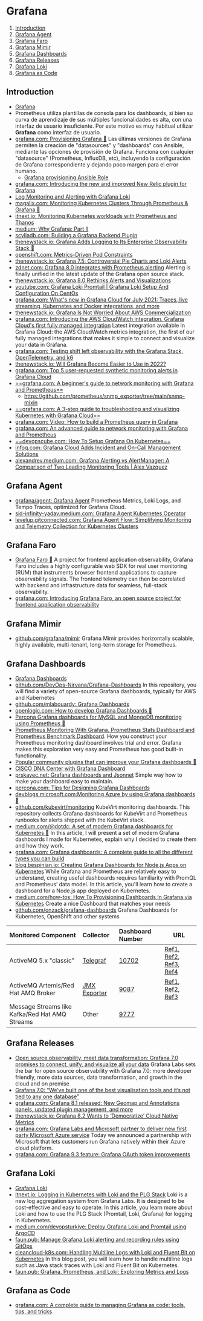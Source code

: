 # Grafana

1. [Introduction](#introduction)
2. [Grafana Agent](#grafana-agent)
3. [Grafana Faro](#grafana-faro)
4. [Grafana Mimir](#grafana-mimir)
5. [Grafana Dashboards](#grafana-dashboards)
6. [Grafana Releases](#grafana-releases)
7. [Grafana Loki](#grafana-loki)
8. [Grafana as Code](#grafana-as-code)

## Introduction

- [Grafana](https://grafana.com/)
- Prometheus utiliza plantillas de consola para los dashboards, si bien su curva de aprendizaje de sus múltiples funcionalidades es alta, con una interfaz de usuario insuficiente. Por este motivo es muy habitual utilizar **Grafana** como interfaz de usuario.
- [grafana.com: Provisioning Grafana 🌟](https://grafana.com/docs/grafana/latest/administration/provisioning/) Las últimas versiones de Grafana permiten la creación de "datasources" y "dashboards" con Ansible, mediante las opciones de provisión de Grafana. Funciona con cualquier "datasource" (Prometheus, InfluxDB, etc), incluyendo la configuración de Grafana correspondiente y dejando poco margen para el error humano.
    - [Grafana provisioning Ansible Role](https://github.com/cloudalchemy/ansible-grafana)
- [grafana.com: Introducing the new and improved New Relic plugin for Grafana](https://grafana.com/blog/2020/07/22/introducing-the-new-and-improved-new-relic-plugin-for-grafana/)
- [Log Monitoring and Alerting with Grafana Loki](https://www.infracloud.io/blogs/grafana-loki-log-monitoring-alerting)
- [magalix.com: Monitoring Kubernetes Clusters Through Prometheus & Grafana 🌟](https://www.magalix.com/blog/monitoring-of-kubernetes-cluster-through-prometheus-and-grafana)
- [itnext.io: Monitoring Kubernetes workloads with Prometheus and Thanos](https://itnext.io/monitoring-kubernetes-workloads-with-prometheus-and-thanos-4ddb394b32c)
- [medium: Why Grafana: Part II](https://medium.com/lightspeed-venture-partners/why-grafana-part-ii-2e7e42e0f7bb)
- [scylladb.com: Building a Grafana Backend Plugin](https://www.scylladb.com/2020/10/01/building-a-grafana-backend-plugin/)
- [thenewstack.io: Grafana Adds Logging to Its Enterprise Observability Stack 🌟](https://thenewstack.io/grafana-adds-logging-to-its-enterprise-observability-stack/)
- [openshift.com: Metrics-Driven Pod Constraints](https://www.openshift.com/blog/metrics-driven-pod-constraints)
- [thenewstack.io: Grafana 7.5: Controversial Pie Charts and Loki Alerts](https://thenewstack.io/grafana-7-5-controversial-pie-charts-and-loki-alerts/)
- [zdnet.com: Grafana 8.0 integrates with Prometheus alerting](https://www.zdnet.com/article/grafana-8-0-integrates-with-prometheus-alerting/) Alerting is finally unified in the latest update of the Grafana open source stack.
- [thenewstack.io: Grafana 8.0 Rethinks Alerts and Visualizations](https://thenewstack.io/grafana-8-0-rethinks-alerts-and-visualizations/)
- [youtube.com: Grafana Loki Promtail | Grafana Loki Setup And Configuration On CentOs](https://www.youtube.com/watch?v=iqpLXUdJ0Ro&ab_channel=Thetips4you)
- [grafana.com: What's new in Grafana Cloud for July 2021: Traces, live streaming, Kubernetes and Docker integrations, and more](https://grafana.com/blog/2021/07/06/whats-new-in-grafana-cloud-for-july-2021-traces-live-streaming-kubernetes-and-docker-integrations-and-more/)
- [thenewstack.io: Grafana Is Not Worried About AWS Commercialization](https://thenewstack.io/grafana-is-not-worried-about-aws-commercialization/)
- [grafana.com: Introducing the AWS CloudWatch integration, Grafana Cloud's first fully managed integration](https://grafana.com/blog/2021/11/17/2021/11/17/grafana-aws-cloudwatch-integration/) Latest integration available in Grafana Cloud: the AWS CloudWatch metrics integration, the first of our fully managed integrations that makes it simple to connect and visualize your data in Grafana.
- [grafana.com: Testing shift left observability with the Grafana Stack, OpenTelemetry, and k6](https://grafana.com/blog/2021/12/06/testing-shift-left-observability-with-the-grafana-stack-opentelemetry-and-k6/)
- [thenewstack.io: Will Grafana Become Easier to Use in 2022?](https://thenewstack.io/will-grafana-become-easier-to-use-in-2022)
- [grafana.com: Top 5 user-requested synthetic monitoring alerts in Grafana Cloud](https://grafana.com/blog/2022/01/11/top-5-user-requested-synthetic-monitoring-alerts-in-grafana-cloud/)
- [==grafana.com: A beginner's guide to network monitoring with Grafana and Prometheus==](https://grafana.com/blog/2022/01/19/a-beginners-guide-to-network-monitoring-with-grafana-and-prometheus/)
    - https://github.com/prometheus/snmp_exporter/tree/main/snmp-mixin
- [==grafana.com: A 3-step guide to troubleshooting and visualizing Kubernetes with Grafana Cloud==](https://grafana.com/blog/2021/11/19/a-3-step-guide-to-troubleshooting-and-visualizing-kubernetes-with-grafana-cloud/)
- [grafana.com: Video: How to build a Prometheus query in Grafana](https://grafana.com/blog/2022/01/27/video-how-to-build-a-prometheus-query-in-grafana/)
- [grafana.com: An advanced guide to network monitoring with Grafana and Prometheus](https://grafana.com/blog/2022/02/01/an-advanced-guide-to-network-monitoring-with-grafana-and-prometheus/)
- [==devopscube.com: How To Setup Grafana On Kubernetes==](https://devopscube.com/setup-grafana-kubernetes/)
- [infoq.com: Grafana Cloud Adds Incident and On-Call Management Solutions](https://www.infoq.com/news/2022/02/grafana-incident-oncall/)
- [alexandrev.medium.com: Grafana Alerting vs AlertManager: A Comparison of Two Leading Monitoring Tools | Alex Vazquez](https://alexandrev.medium.com/grafana-alerting-vs-alertmanager-a-comparison-of-two-leading-monitoring-tools-5e262446a5f9)

## Grafana Agent

- [grafana/agent: Grafana Agent](https://github.com/grafana/agent) Prometheus Metrics, Loki Logs, and Tempo Traces, optimized for Grafana Cloud.
- [sid-infinity-yadav.medium.com: Grafana Agent Kubernetes Operator](https://sid-infinity-yadav.medium.com/grafana-agent-kubernetes-operator-f89b744487f5)
- [levelup.gitconnected.com: Grafana Agent Flow: Simplifying Monitoring and Telemetry Collection for Kubernetes Clusters](https://levelup.gitconnected.com/exploring-grafana-agent-flow-simplifying-monitoring-for-kubernetes-2a06a92614)

## Grafana Faro

- [Grafana Faro 🌟](https://grafana.com/oss/faro/) A project for frontend application observability, Grafana Faro includes a highly configurable web SDK for real user monitoring (RUM) that instruments browser frontend applications to capture observability signals. The frontend telemetry can then be correlated with backend and infrastructure data for seamless, full-stack observability.
- [grafana.com: Introducing Grafana Faro, an open source project for frontend application observability](https://grafana.com/blog/2022/11/02/introducing-grafana-faro-oss-application-observability/)

## Grafana Mimir

- [github.com/grafana/mimir](https://github.com/grafana/mimir) Grafana Mimir provides horizontally scalable, highly available, multi-tenant, long-term storage for Prometheus.

## Grafana Dashboards

- [Grafana Dashboards](https://grafana.com/grafana/dashboards)
- [github.com/DevOps-Nirvana/Grafana-Dashboards](https://github.com/DevOps-Nirvana/Grafana-Dashboards) In this repository, you will find a variety of open-source Grafana dashboards, typically for AWS and Kubernetes
- [github.com/mlabouardy: Grafana Dashboards](https://github.com/mlabouardy/grafana-dashboards)
- [openlogic.com: How to develop Grafana Dashboards 🌟](https://www.openlogic.com/blog/how-visualize-prometheus-data-grafana)
- [Percona Grafana dashboards for MySQL and MongoDB monitoring using Prometheus 🌟](https://github.com/percona/grafana-dashboards)
- [Prometheus Monitoring With Grafana. Prometheus Stats Dashboard and Prometheus Benchmark Dashboard](https://dzone.com/articles/prometheus-monitoring-with-grafana). How you construct your Prometheus monitoring dashboard involves trial and error. Grafana makes this exploration very easy and Prometheus has good built-in functionality.
- [Popular community plugins that can improve your Grafana dashboards 🌟](https://grafana.com/blog/2020/08/26/popular-community-plugins-that-can-improve-your-grafana-dashboards/)
- [CISCO DNA Center with Grafana Dashboard](https://hawar.no/2020/09/cisco-dna-center-with-grafana-dashboard/)
- [prskavec.net: Grafana dashboards and Jsonnet](https://www.prskavec.net/post/grafana-jsonnet/) Simple way how to make your dashboard easy to maintain.
- [percona.com: Tips for Designing Grafana Dashboards](https://www.percona.com/blog/2019/11/22/designing-grafana-dashboards/)
- [devblogs.microsoft.com:Monitoring Azure by using Grafana dashboards 🌟](https://devblogs.microsoft.com/devops/monitoring-azure-by-using-grafana-dashboards/)
- [github.com/kubevirt/monitoring](https://github.com/kubevirt/monitoring) KubeVirt monitoring dashboards. This repository collects Grafana dashboards for KubeVirt and Prometheus runbooks for alerts shipped with the KubeVirt stack.
- [medium.com/@dotdc: A set of modern Grafana dashboards for Kubernetes 🌟](https://medium.com/@dotdc/a-set-of-modern-grafana-dashboards-for-kubernetes-4b989c72a4b2) In this article, I will present a set of modern Grafana dashboards I made for Kubernetes, explain why I decided to create them and how they work.
- [grafana.com: Grafana dashboards: A complete guide to all the different types you can build](https://grafana.com/blog/2022/06/06/grafana-dashboards-a-complete-guide-to-all-the-different-types-you-can-build/)
- [blog.bespinian.io: Creating Grafana Dashboards for Node.js Apps on Kubernetes](https://blog.bespinian.io/posts/creating-grafana-dashboards-for-nodejs-on-kubernetes/) While Grafana and Prometheus are relatively easy to understand, creating useful dashboards requires familiarity with PromQL and Prometheus’ data model. In this article, you'll learn how to create a dashboard for a Node.js app deployed on Kubernetes.
- [medium.com/how-tos: How To Provisioning Dashboards In Grafana via Kubernetes](https://medium.com/how-tos/how-to-provisioning-dashboards-in-grafana-via-kubernetes-5d261508658d) Create a nice Dashboard that matches your needs
- [github.com/onzack/grafana-dashboards](https://github.com/onzack/grafana-dashboards) Grafana Dashboards for Kubernetes, OpenShift and other systems

Monitored Component|Collector|Dashboard Number|URL
:------------------|:-------|:---------------|------------
ActiveMQ 5.x "classic"|[Telegraf](https://www.influxdata.com/time-series-platform/telegraf/)|[10702](https://grafana.com/grafana/dashboards/10702)|[Ref1](https://docs.wavefront.com/activemq.html), [Ref2](https://github.com/influxdata/telegraf/tree/master/plugins/inputs/activemq), [Ref3](https://github.com/prometheus/jmx_exporter/blob/master/example_configs/activemq.yml), [Ref4](https://stackoverflow.com/questions/57107282/prometheus-and-activemq-integration)
ActiveMQ Artemis/Red Hat AMQ Broker|[JMX Exporter](https://github.com/prometheus/jmx_exporter)|[9087](https://grafana.com/grafana/dashboards/9087)|[Ref1](https://github.com/prometheus/jmx_exporter/blob/master/example_configs/artemis-2.yml), [Ref2](http://techiekhannotes.blogspot.com/2018/12/artemis-monitoring-with-grafana.html), [Ref3](https://github.com/rh-messaging/artemis-prometheus-metrics-plugin)
Message Streams like Kafka/Red Hat AMQ Streams|Other|[9777](https://grafana.com/grafana/dashboards/9777)|

## Grafana Releases

- [Open source observability, meet data transformation: Grafana 7.0 promises to connect, unify, and visualize all your data](https://www.zdnet.com/article/open-source-observability-meet-data-transformation-grafana-7-0-promises-to-connect-unify-and-visualize-all-your-data/) Grafana Labs sets the bar for open source observability with Grafana 7.0: more developer friendly, more data sources, data transformation, and growth in the cloud and on premise
- [Grafana 7.0: “We’ve built one of the best visualisation tools and it’s not tied to any one database”](https://jaxenter.com/grafana-7-0-interview-tom-wilkie-172261.html)
- [grafana.com: Grafana 8.1 released: New Geomap and Annotations panels, updated plugin management, and more](https://grafana.com/blog/2021/08/05/grafana-8.1-released-new-geomap-and-annotations-panels-updated-plugin-management-and-more/)
- [thenewstack.io: Grafana 8.2 Wants to ‘Democratize’ Cloud Native Metrics](https://thenewstack.io/grafana-wants-to-democratize-cloud-native-metrics/)
- [grafana.com: Grafana Labs and Microsoft partner to deliver new first party Microsoft Azure service](https://grafana.com/about/press/2021/11/10/grafana-labs-and-microsoft-partner-to-deliver-new-first-party-microsoft-azure-service) Today we announced a partnership with Microsoft that lets customers run Grafana natively within their Azure cloud platform.
- [grafana.com: Grafana 9.3 feature: Grafana OAuth token improvements](https://grafana.com/blog/2022/12/08/grafana-9.3-feature-grafana-oauth-token-improvements/?mdm=social)

## Grafana Loki

- [Grafana Loki](https://grafana.com/oss/loki/)
- [itnext.io: Logging in Kubernetes with Loki and the PLG Stack](https://itnext.io/logging-in-kubernetes-with-loki-and-the-plg-stack-93b27c90ec34) Loki is a new log aggregation system from Grafana Labs. It is designed to be cost-effective and easy to operate. In this article, you learn more about Loki and how to use the PLG Stack (Promtail, Loki, Grafana) for logging in Kubernetes.
- [medium.com/devopsturkiye: Deploy Grafana Loki and Promtail using ArgoCD](https://medium.com/devopsturkiye/deploy-grafana-loki-and-promtail-using-argocd-416b2fd4539f)
- [faun.pub: Manage Grafana Loki alerting and recording rules using GitOps](https://faun.pub/manage-grafana-lokis-alerting-and-recording-rules-using-gitops-c26d06d772c6)
- [cleancloud-k8s.com: Handling Multiline Logs with Loki and Fluent Bit on Kubernetes](https://cleancloud-k8s.com/2022/01/19/handling-multiline-logging-with-loki-and-fluent-bit-on-kubernetes/) In this blog post, you will learn how to handle multiline logs such as Java stack traces with Loki and Fluent Bit on Kubernetes.
- [faun.pub: Grafana, Prometheus, and Loki: Exploring Metrics and Logs](https://faun.pub/grafana-prometheus-and-loki-exploring-metrics-and-logs-f198637784fc)

## Grafana as Code

- [grafana.com: A complete guide to managing Grafana as code: tools, tips, and tricks](https://grafana.com/blog/2022/12/06/a-complete-guide-to-managing-grafana-as-code-tools-tips-and-tricks/)